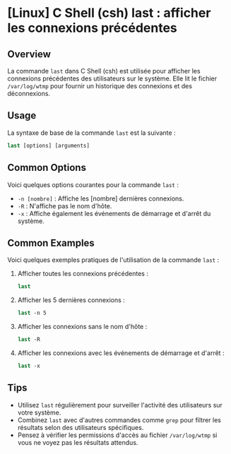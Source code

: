 # [Linux] C Shell (csh) last : afficher les connexions précédentes

## Overview
La commande `last` dans C Shell (csh) est utilisée pour afficher les connexions précédentes des utilisateurs sur le système. Elle lit le fichier `/var/log/wtmp` pour fournir un historique des connexions et des déconnexions.

## Usage
La syntaxe de base de la commande `last` est la suivante :

```csh
last [options] [arguments]
```

## Common Options
Voici quelques options courantes pour la commande `last` :

- `-n [nombre]` : Affiche les [nombre] dernières connexions.
- `-R` : N'affiche pas le nom d'hôte.
- `-x` : Affiche également les événements de démarrage et d'arrêt du système.

## Common Examples
Voici quelques exemples pratiques de l'utilisation de la commande `last` :

1. Afficher toutes les connexions précédentes :
   ```csh
   last
   ```

2. Afficher les 5 dernières connexions :
   ```csh
   last -n 5
   ```

3. Afficher les connexions sans le nom d'hôte :
   ```csh
   last -R
   ```

4. Afficher les connexions avec les événements de démarrage et d'arrêt :
   ```csh
   last -x
   ```

## Tips
- Utilisez `last` régulièrement pour surveiller l'activité des utilisateurs sur votre système.
- Combinez `last` avec d'autres commandes comme `grep` pour filtrer les résultats selon des utilisateurs spécifiques.
- Pensez à vérifier les permissions d'accès au fichier `/var/log/wtmp` si vous ne voyez pas les résultats attendus.